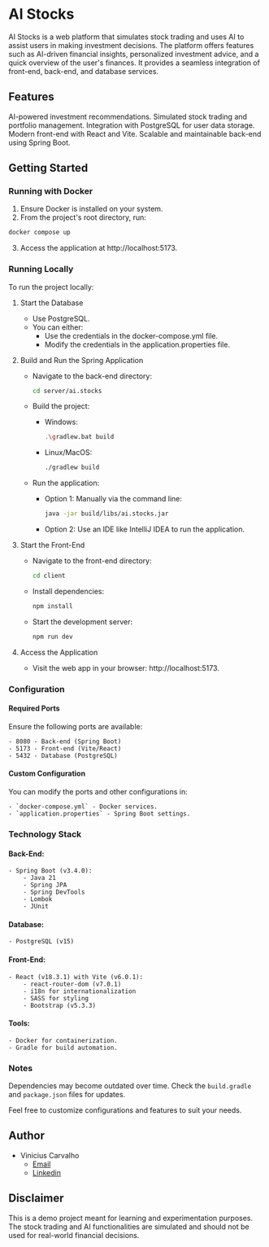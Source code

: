 # AI Stocks

AI Stocks is a web platform that simulates stock trading and uses AI to assist users in making investment decisions. The platform offers features such as AI-driven financial insights, personalized investment advice, and a quick overview of the user's finances. It provides a seamless integration of front-end, back-end, and database services.

## Features

AI-powered investment recommendations. Simulated stock trading and portfolio management. Integration with PostgreSQL for user data storage. Modern front-end with React and Vite. Scalable and maintainable back-end using Spring Boot. 

## Getting Started

### Running with Docker

1. Ensure Docker is installed on your system.
2. From the project's root directory, run:
```bash
docker compose up
```
3. Access the application at http://localhost:5173.


### Running Locally
To run the project locally:

1. Start the Database
    - Use PostgreSQL.
    - You can either:
        - Use the credentials in the docker-compose.yml file.
        - Modify the credentials in the application.properties file.

2. Build and Run the Spring Application
    - Navigate to the back-end directory:

        ```bash
        cd server/ai.stocks
        ```
    - Build the project:

        - Windows:
            ```bash
            .\gradlew.bat build
            ```
        - Linux/MacOS:
            ```bash
            ./gradlew build
            ```

    - Run the application:

        - Option 1: Manually via the command line:
            ```bash
            java -jar build/libs/ai.stocks.jar
            ```
        - Option 2: Use an IDE like IntelliJ IDEA to run the application.

3. Start the Front-End
    - Navigate to the front-end directory:

        ```bash
        cd client
        ```
    - Install dependencies:
        ```bash
        npm install
        ```
    - Start the development server:
        ```bash
        npm run dev
        ```
4. Access the Application
    - Visit the web app in your browser: http://localhost:5173.

### Configuration
#### Required Ports
Ensure the following ports are available:

    - 8080 - Back-end (Spring Boot)
    - 5173 - Front-end (Vite/React)
    - 5432 - Database (PostgreSQL)

#### Custom Configuration
You can modify the ports and other configurations in:

    - `docker-compose.yml` - Docker services.
    - `application.properties` - Spring Boot settings.

### Technology Stack

#### Back-End:
    - Spring Boot (v3.4.0):
        - Java 21
        - Spring JPA
        - Spring DevTools
        - Lombok
        - JUnit
#### Database:
    - PostgreSQL (v15)

#### Front-End:

    - React (v18.3.1) with Vite (v6.0.1):
        - react-router-dom (v7.0.1)
        - i18n for internationalization
        - SASS for styling
        - Bootstrap (v5.3.3)
#### Tools:

    - Docker for containerization.
    - Gradle for build automation.

### Notes
Dependencies may become outdated over time. Check the `build.gradle` and `package.json` files for updates.

Feel free to customize configurations and features to suit your needs.

## Author
- Vinicius Carvalho
    - [Email](mailto:valves8956@gmail.com)
    - [Linkedin](https://www.linkedin.com/in/vinicius-carv/)

## Disclaimer
This is a demo project meant for learning and experimentation purposes. The stock trading and AI functionalities are simulated and should not be used for real-world financial decisions.

